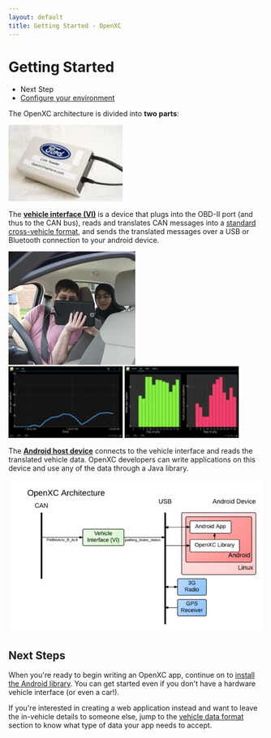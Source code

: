 ```yaml
---
layout: default
title: Getting Started - OpenXC
---
```


<div class="page-header">
    <h1>Getting Started</h1>
</div>

<div class="pull-right well">
    <ul class="nav nav-list">
        <li class="nav-header">Next Step</li>
        <li><a href="/getting-started/library-installation.html">
            Configure your environment <i class="icon-arrow-right"></i>
        </a></li>
    </p>
</div>


The OpenXC architecture is divided into **two parts**:

![Boxed vehicle interface](/images/cantranslator-boxed.jpg)

The <a href="/vehicle-interface/index.html">**vehicle interface (VI)**</a> is a
device that plugs into the OBD-II port (and thus to the CAN bus), reads and
translates CAN messages into a [standard cross-vehicle
format](/vehicle-interface/output-format.html), and sends the translated messages 
over a USB or Bluetooth connection to your android device.

<div class="row">
    <div class="span4">
        <img src="/images/android-in-car.jpg"/>
    </div>
    <div class="span4 stacked">
        <img src="/images/screenshots/mpg-app-1.png"/>
        <img src="/images/screenshots/mpg-app-2.png"/>
    </div>
</div>

The <a href="/android/index.html">**Android host device**</a> connects to the
vehicle interface and reads the translated vehicle data. OpenXC developers can
write applications on this device and use any of the data through a Java
library.

![OpenXC Architecture Diagram](/images/openxc-architecture.jpeg)

[can]: http://en.wikipedia.org/wiki/CAN_bus
[obd2]: http://en.wikipedia.org/wiki/On-board_diagnostics

<div class="page-header">
<h2>Next Steps</h2>
</div>

When you're ready to begin writing an OpenXC app, continue on to
[install the Android library](/getting-started/library-installation.html). You
can get started even if you don't have a hardware vehicle interface (or even a
car!).

If you're interested in creating a web application instead and want to leave the
in-vehicle details to someone else, jump to the [vehicle data
format](/vehicle-interface/output-format.html) section to know what type of data
your app needs to accept.
